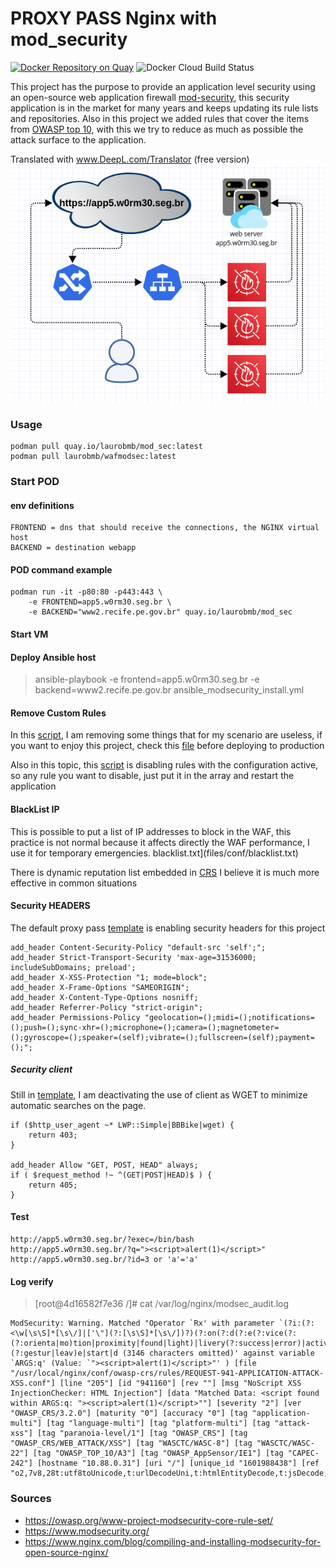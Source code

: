 # PROXY PASS Nginx with mod_security 

[![Docker Repository on Quay](https://quay.io/repository/laurobmb/mod_sec/status "Docker Repository on Quay")](https://quay.io/repository/laurobmb/mod_sec) ![Docker Cloud Build Status](https://img.shields.io/docker/cloud/build/laurobmb/wafmodsec)

This project has the purpose to provide an application level security using an open-source web application firewall [mod-security](https://www.modsecurity.org/), this security application is in the market for many years and keeps updating its rule lists and repositories. Also in this project we added rules that cover the items from [OWASP top 10](https://owasp.org/www-project-modsecurity-core-rule-set/), with this we try to reduce as much as possible the attack surface to the application.


Translated with www.DeepL.com/Translator (free version)
![](photos/a.png)

### Usage 

	podman pull quay.io/laurobmb/mod_sec:latest
    podman pull laurobmb/wafmodsec:latest

### Start POD

#### env definitions 

	FRONTEND = dns that should receive the connections, the NGINX virtual host 
	BACKEND = destination webapp

#### POD command example

	podman run -it -p80:80 -p443:443 \
		-e FRONTEND=app5.w0rm30.seg.br \	
		-e BACKEND="www2.recife.pe.gov.br" quay.io/laurobmb/mod_sec

#### Start VM

#### Deploy Ansible host 

> ansible-playbook -e frontend=app5.w0rm30.seg.br -e backend=www2.recife.pe.gov.br ansible_modsecurity_install.yml

#### Remove Custom Rules

In this [script](files/scripts/remove_files_rules.sh), I am removing some things that for my scenario are useless, if you want to enjoy this project, check this [file](files/scripts/remove_files_rules.sh) before deploying to production

Also in this topic, this [script](files/scripts/remove_rules_id.py) is disabling rules with the configuration active, so any rule you want to disable, just put it in the array and restart the application

#### BlackList IP

This is possible to put a list of IP addresses to block in the WAF, this practice is not normal because it affects directly the WAF performance, I use it for temporary emergencies.
blacklist.txt](files/conf/blacklist.txt)

There is dynamic reputation list embedded in [CRS](https://github.com/coreruleset/coreruleset/blob/v3.4/dev/rules/REQUEST-910-IP-REPUTATION.conf) I believe it is much more effective in common situations

#### Security HEADERS 

The default proxy pass [template](files/conf.d/virtualHost.template) is enabling security headers for this project

	add_header Content-Security-Policy "default-src 'self';";
	add_header Strict-Transport-Security 'max-age=31536000; includeSubDomains; preload';
	add_header X-XSS-Protection "1; mode=block";
	add_header X-Frame-Options "SAMEORIGIN";
	add_header X-Content-Type-Options nosniff;
	add_header Referrer-Policy "strict-origin";
	add_header Permissions-Policy "geolocation=();midi=();notifications=();push=();sync-xhr=();microphone=();camera=();magnetometer=();gyroscope=();speaker=(self);vibrate=();fullscreen=(self);payment=();";

##### Security client

Still in [template](files/conf.d/virtualHost.template), I am deactivating the use of client as WGET to minimize automatic searches on the page.

	if ($http_user_agent ~* LWP::Simple|BBBike|wget) {
		return 403;
	}

	add_header Allow "GET, POST, HEAD" always;
	if ( $request_method !~ ^(GET|POST|HEAD)$ ) {
		return 405;
	}


#### Test

    http://app5.w0rm30.seg.br/?exec=/bin/bash
    http://app5.w0rm30.seg.br/?q="><script>alert(1)</script>"
    http://app5.w0rm30.seg.br/?id=3 or 'a'='a'
   

#### Log verify

> [root@4d16582f7e36 /]# cat /var/log/nginx/modsec_audit.log 

```
ModSecurity: Warning. Matched "Operator `Rx' with parameter `(?i:(?:<\w[\s\S]*[\s\/]|['\"](?:[\s\S]*[\s\/])?)(?:on(?:d(?:e(?:vice(?:(?:orienta|mo)tion|proximity|found|light)|livery(?:success|error)|activate)|r(?:ag(?:e(?:n(?:ter|d)|xit)|(?:gestur|leav)e|start|d (3146 characters omitted)' against variable `ARGS:q' (Value: `"><script>alert(1)</script>"' ) [file "/usr/local/nginx/conf/owasp-crs/rules/REQUEST-941-APPLICATION-ATTACK-XSS.conf"] [line "205"] [id "941160"] [rev ""] [msg "NoScript XSS InjectionChecker: HTML Injection"] [data "Matched Data: <script found within ARGS:q: "><script>alert(1)</script>""] [severity "2"] [ver "OWASP_CRS/3.2.0"] [maturity "0"] [accuracy "0"] [tag "application-multi"] [tag "language-multi"] [tag "platform-multi"] [tag "attack-xss"] [tag "paranoia-level/1"] [tag "OWASP_CRS"] [tag "OWASP_CRS/WEB_ATTACK/XSS"] [tag "WASCTC/WASC-8"] [tag "WASCTC/WASC-22"] [tag "OWASP_TOP_10/A3"] [tag "OWASP_AppSensor/IE1"] [tag "CAPEC-242"] [hostname "10.88.0.31"] [uri "/"] [unique_id "1601988438"] [ref "o2,7v8,28t:utf8toUnicode,t:urlDecodeUni,t:htmlEntityDecode,t:jsDecode,t:cssDecode,t:removeNulls"]
```

### Sources

* https://owasp.org/www-project-modsecurity-core-rule-set/
* https://www.modsecurity.org/
* https://www.nginx.com/blog/compiling-and-installing-modsecurity-for-open-source-nginx/